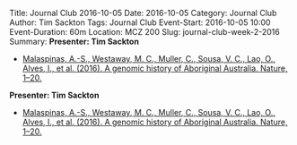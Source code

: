 Title: Journal Club 2016-10-05
Date: 2016-10-05
Category: Journal Club
Author: Tim Sackton
Tags: Journal Club
Event-Start: 2016-10-05 10:00
Event-Duration: 60m
Location: MCZ 200
Slug: journal-club-week-2-2016
Summary: <strong>Presenter: Tim Sackton</strong><ul><li><a href="http://doi.org/10.1038/nature18299">Malaspinas, A.-S., Westaway, M. C., Muller, C., Sousa, V. C., Lao, O., Alves, I., et al. (2016). A genomic history of Aboriginal Australia. Nature, 1–20.</a></li></ul>

 <strong>Presenter: Tim Sackton</strong><ul><li><a href="http://doi.org/10.1038/nature18299">Malaspinas, A.-S., Westaway, M. C., Muller, C., Sousa, V. C., Lao, O., Alves, I., et al. (2016). A genomic history of Aboriginal Australia. Nature, 1–20.</a></li></ul>